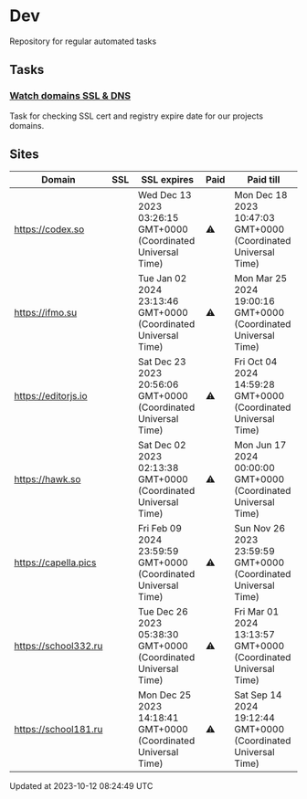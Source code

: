 # Dev

Repository for regular automated tasks

## Tasks

### [Watch domains SSL & DNS](.github/workflows/watch-domains-ssl-dns.yml)

Task for checking SSL cert and registry expire date for our projects domains.

## Sites

| Domain | SSL | SSL expires | Paid | Paid till |
| - | - | - | - | - |
| https://codex.so |  | Wed Dec 13 2023 03:26:15 GMT+0000 (Coordinated Universal Time) | ⚠️ | Mon Dec 18 2023 10:47:03 GMT+0000 (Coordinated Universal Time) |
| https://ifmo.su |  | Tue Jan 02 2024 23:13:46 GMT+0000 (Coordinated Universal Time) | ⚠️ | Mon Mar 25 2024 19:00:16 GMT+0000 (Coordinated Universal Time) |
| https://editorjs.io |  | Sat Dec 23 2023 20:56:06 GMT+0000 (Coordinated Universal Time) | ⚠️ | Fri Oct 04 2024 14:59:28 GMT+0000 (Coordinated Universal Time) |
| https://hawk.so |  | Sat Dec 02 2023 02:13:38 GMT+0000 (Coordinated Universal Time) | ⚠️ | Mon Jun 17 2024 00:00:00 GMT+0000 (Coordinated Universal Time) |
| https://capella.pics |  | Fri Feb 09 2024 23:59:59 GMT+0000 (Coordinated Universal Time) | ⚠️ | Sun Nov 26 2023 23:59:59 GMT+0000 (Coordinated Universal Time) |
| https://school332.ru |  | Tue Dec 26 2023 05:38:30 GMT+0000 (Coordinated Universal Time) | ⚠️ | Fri Mar 01 2024 13:13:57 GMT+0000 (Coordinated Universal Time) |
| https://school181.ru |  | Mon Dec 25 2023 14:18:41 GMT+0000 (Coordinated Universal Time) | ⚠️ | Sat Sep 14 2024 19:12:44 GMT+0000 (Coordinated Universal Time) |

Updated at 2023-10-12 08:24:49 UTC
